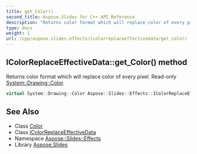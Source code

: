 ```yaml
---
title: get_Color()
second_title: Aspose.Slides for C++ API Reference
description: "Returns color format which will replace color of every pixel. Read-only System::Drawing::Color."
type: docs
weight: 1
url: /cpp/aspose.slides.effects/icolorreplaceeffectivedata/get_color/
---
```

## IColorReplaceEffectiveData::get_Color() method


Returns color format which will replace color of every pixel. Read-only [System::Drawing::Color](../../../system.drawing/color/).

```cpp
virtual System::Drawing::Color Aspose::Slides::Effects::IColorReplaceEffectiveData::get_Color()=0
```

## See Also

* Class [Color](../../system.drawing/color/)
* Class [IColorReplaceEffectiveData](./)
* Namespace [Aspose::Slides::Effects](../)
* Library [Aspose.Slides](../../)